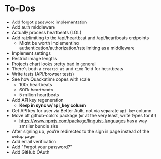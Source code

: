# To-Dos

- Add forgot password implementation
- Add auth middleware
- Actually process heartbeats (LOL)
- Add ratelimiting to the /api/heartbeat and /api/heartbeats endpoints
  - Might be worth implementing authentication/authorization/ratelimiting as a middleware
- Implement settings
- Restrict image lengths
- Projects chart looks pretty bad in general
- There's both a `created_at` and `time` field for heartbeats
- Write tests (API/browser tests)
- See how Quackatime copes with scale
  - 100k heartbeats
  - 600k heartbeats
  - 5 million heartbeats
- Add API key regeneration
  - **Keep in sync w/ api_key column**
- Get API key for user via Better Auth, not via separate `api_key` column
- Move off github-colors package (or at the very least, write types for it!)
  - <https://www.npmjs.com/package/linguist-languages> has a way smaller bundle size
- After signing up, you're redirected to the sign in page instead of the setup page
- Add email verification
- Add "Forgot your password?"
- Add GitHub OAuth
